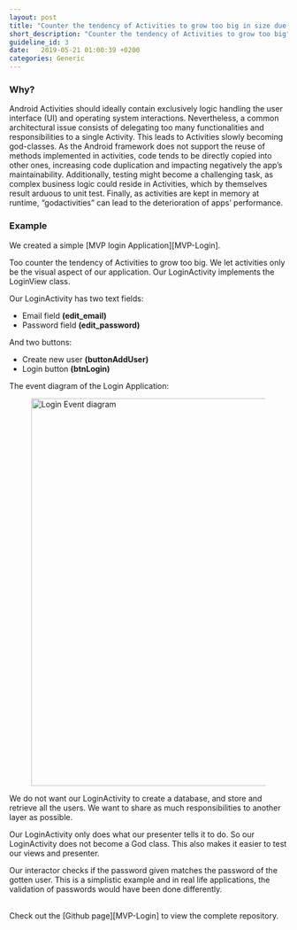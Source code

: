 ```yaml
---
layout: post
title: "Counter the tendency of Activities to grow too big in size due to functionality/responsibility bloat."
short_description: "Counter the tendency of Activities to grow too big"
guideline_id: 3
date:   2019-05-21 01:00:39 +0200
categories: Generic
---
```

<h3>Why?</h3>
Android
Activities should ideally contain exclusively logic handling the
user interface (UI) and operating system interactions. Nevertheless, a common architectural issue consists of delegating too
many functionalities and responsibilities to a single Activity.
This leads to Activities slowly becoming god-classes. As the
Android framework does not support the reuse of methods
implemented in activities, code tends to be directly copied into
other ones, increasing code duplication and impacting negatively the app’s maintainability. Additionally, testing might
become a challenging task, as complex business logic could
reside in Activities, which by themselves result arduous to unit
test. Finally, as activities are kept in memory at runtime, “godactivities” can lead to the deterioration of apps’ performance.

<h3>Example</h3>
We created a simple [MVP login Application][MVP-Login]. 

Too counter the tendency of Activities to grow too big. We let activities only be the visual 
aspect of our application. Our LoginActivity implements the LoginView class.

<script src="https://gist.github.com/Geertdepont/93684c21bc51c4b7379f18ff47596791.js"></script>

Our LoginActivity has two text fields:
<ul>
<li>Email field <b>(edit_email)</b></li>
<li>Password field <b>(edit_password)</b></li>
</ul>

And two buttons:
<ul>
<li>Create new user <b>(buttonAddUser)</b></li>
<li>Login button <b>(btnLogin)</b></li>
</ul>

<script src="https://gist.github.com/Geertdepont/f46beeeb2ee18b532d02fbadf38cd237.js"></script>

The event diagram of the Login Application:
<figure>
  <img src="/assets/MVPLogin_event_diagram.png" alt="Login Event diagram" width="700">
</figure>

We do not want our LoginActivity to create a database, and store and retrieve all the users.
We want to share as much responsibilities to another layer as possible. 

Our LoginActivity only does what our presenter tells it to do. So our LoginActivity does not become a God class. This also makes it easier to test our views and presenter.

Our interactor checks if the password given matches the password of the gotten user.
This is a simplistic example and in real life applications, the validation of passwords would have been done differently.



<br>
Check out the [Github page][MVP-Login] to view the complete repository.

[MVP-Login]: https://github.com/Geertdepont/bachelor_thesis/tree/master/MVPLogin